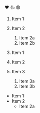 :heart:
:+1:
:smile:
1. Item 1
2. Item 2 
    
   1. Item 2a
   2. Item 2b
  
1. Item 1
2. Item 2
3. Item 3
   1. Item 3a
   2. Item 3b
   
* Item 1
* Item 2
  * Item 2a
